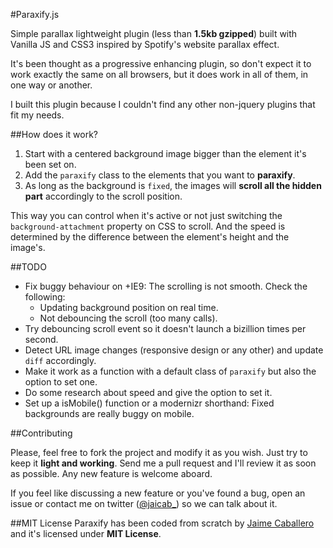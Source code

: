 #Paraxify.js

Simple parallax lightweight plugin (less than **1.5kb gzipped**) built with Vanilla JS and CSS3 inspired by Spotify's website parallax effect. 

It's been thought as a progressive enhancing plugin, so don't expect it to work exactly the same on all browsers, but it does work in all of them, in one way or another.

I built this plugin because I couldn't find any other non-jquery plugins that fit my needs. 


##How does it work?

1. Start with a centered background image bigger than the element it's been set on.
2. Add the `paraxify` class to the elements that you want to __paraxify__.
3. As long as the background is `fixed`, the images will **scroll all the hidden part** accordingly to the scroll position.

This way you can control when it's active or not just switching the `background-attachment` property on CSS to scroll. And the speed is determined by the difference between the element's height and the image's.


##TODO

- Fix buggy behaviour on +IE9: The scrolling is not smooth. Check the following:
	- Updating background position on real time.
	- Not debouncing the scroll (too many calls).
- Try debouncing scroll event so it doesn't launch a bizillion times per second.
- Detect URL image changes (responsive design or any other) and update `diff` accordingly.
- Make it work as a function with a default class of `paraxify` but also the option to set one.
- Do some research about speed and give the option to set it.
- Set up a isMobile() function or a modernizr shorthand: Fixed backgrounds are really buggy on mobile.


##Contributing

Please, feel free to fork the project and modify it as you wish. Just try to keep it __light and working__. Send me a pull request and I'll review it as soon as possible. Any new feature is welcome aboard.

If you feel like discussing a new feature or you've found a bug, open an issue or contact me on twitter ([@jaicab_](http://twitter.com/jaicab_)) so we can talk about it.


##MIT License
Paraxify has been coded from scratch by [Jaime Caballero](http://jaicab.com) and it's licensed under **MIT License**.